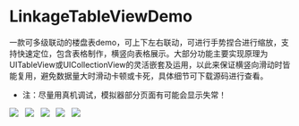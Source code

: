 # LinkageTableViewDemo
一款可多级联动的楼盘表demo，可上下左右联动，可进行手势捏合进行缩放，支持快速定位，包含表格制作，横竖向表格展示。大部分功能主要实现原理为UITableView或UICollectionView的灵活嵌套及运用，以此来保证横竖向滑动时皆能复用，避免数据量大时滑动卡顿或卡死，具体细节可下载源码进行查看。
* 注：尽量用真机调试，模拟器部分页面有可能会显示失常！

![](https://github.com/hi-zhouyn/LinkageTableViewDemo/raw/master/GIF/联动.gif)  
![](https://github.com/hi-zhouyn/LinkageTableViewDemo/raw/master/GIF/缩放.gif)  
![](https://github.com/hi-zhouyn/LinkageTableViewDemo/raw/master/GIF/层.gif)  
![](https://github.com/hi-zhouyn/LinkageTableViewDemo/raw/master/GIF/合同信息.gif)  
![](https://github.com/hi-zhouyn/LinkageTableViewDemo/raw/master/GIF/房屋详细信息.gif)  
